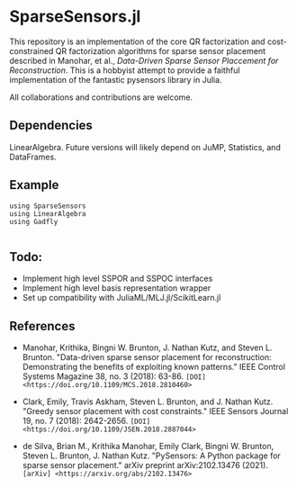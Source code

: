 # SparseSensors.jl

This repository is an implementation of the core QR factorization and cost-constrained QR factorization algorithms for sparse sensor placement described in Manohar, et al., *Data-Driven Sparse Sensor Placcement for Reconstruction*. This is a hobbyist attempt to provide a faithful implementation of the fantastic pysensors library in Julia. 

All collaborations and contributions are welcome.


## Dependencies

LinearAlgebra. Future versions will likely depend on JuMP, Statistics, and DataFrames.

## Example

```
using SparseSensors
using LinearAlgebra
using Gadfly


```

## Todo:

- Implement high level SSPOR and SSPOC interfaces
- Implement high level basis representation wrapper 
- Set up compatibility with JuliaML/MLJ.jl/ScikitLearn.jl

References
------------

-  Manohar, Krithika, Bingni W. Brunton, J. Nathan Kutz, and Steven L. Brunton.
   "Data-driven sparse sensor placement for reconstruction: Demonstrating the
   benefits of exploiting known patterns."
   IEEE Control Systems Magazine 38, no. 3 (2018): 63-86.
   `[DOI] <https://doi.org/10.1109/MCS.2018.2810460>`

-  Clark, Emily, Travis Askham, Steven L. Brunton, and J. Nathan Kutz.
   "Greedy sensor placement with cost constraints." IEEE Sensors Journal 19, no. 7
   (2018): 2642-2656.
   `[DOI] <https://doi.org/10.1109/JSEN.2018.2887044>`

-  de Silva, Brian M., Krithika Manohar, Emily Clark, Bingni W. Brunton,
   Steven L. Brunton, J. Nathan Kutz.
   "PySensors: A Python package for sparse sensor placement."
   arXiv preprint arXiv:2102.13476 (2021). `[arXiv] <https://arxiv.org/abs/2102.13476>`